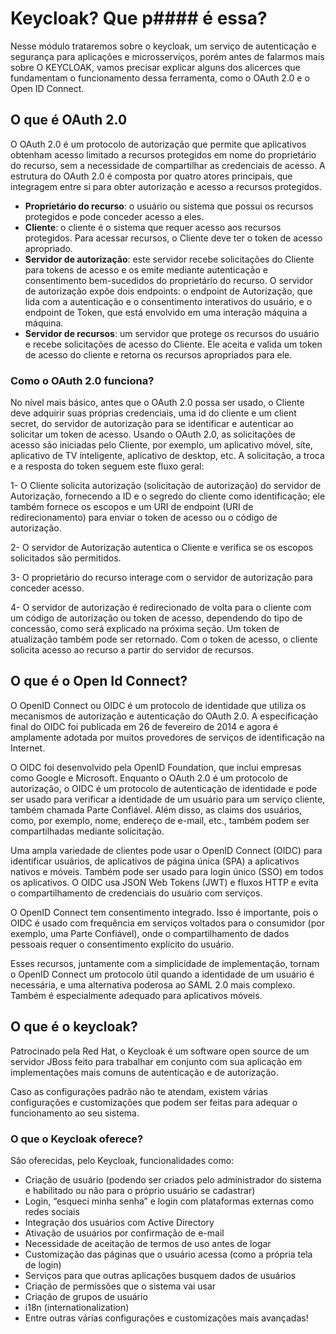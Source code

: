 # Keycloak? Que p#### é essa?
Nesse módulo trataremos sobre o keycloak, um serviço de autenticação e segurança para aplicações e microsserviços, porém antes
de falarmos mais sobre O KEYCLOAK, vamos precisar explicar alguns dos alicerces que fundamentam o funcionamento
dessa ferramenta, como o OAuth 2.0 e o Open ID Connect.

## O que é OAuth 2.0
O OAuth 2.0 é um protocolo de autorização que permite que aplicativos obtenham acesso limitado a recursos
protegidos em nome do proprietário do recurso, sem a necessidade de compartilhar as credenciais de acesso. 
A estrutura do OAuth 2.0 é composta por quatro atores principais, que integragem entre si para obter autorização e acesso 
a recursos protegidos.

- **Proprietário do recurso**: o usuário ou sistema que possui os recursos protegidos e pode conceder acesso a eles.
- **Cliente**: o cliente é o sistema que requer acesso aos recursos protegidos. Para acessar recursos, o Cliente deve ter o token de acesso apropriado.
- **Servidor de autorização**: este servidor recebe solicitações do Cliente para tokens de acesso e os emite mediante autenticação e consentimento bem-sucedidos do proprietário do recurso. O servidor de autorização expõe dois endpoints: o endpoint de Autorização, que lida com a autenticação e o consentimento interativos do usuário, e o endpoint de Token, que está envolvido em uma interação máquina a máquina.
- **Servidor de recursos**: um servidor que protege os recursos do usuário e recebe solicitações de acesso do Cliente. Ele aceita e valida um token de acesso do cliente e retorna os recursos apropriados para ele.

### Como o OAuth 2.0 funciona?
No nível mais básico, antes que o OAuth 2.0 possa ser usado, o Cliente deve adquirir suas próprias credenciais, uma id do cliente e um client secret, do servidor de autorização para se identificar e autenticar ao solicitar um token de acesso.
Usando o OAuth 2.0, as solicitações de acesso são iniciadas pelo Cliente, por exemplo, um aplicativo móvel, site, aplicativo de TV inteligente, aplicativo de desktop, etc. A solicitação, a troca e a resposta do token seguem este fluxo geral:

1- O Cliente solicita autorização (solicitação de autorização) do servidor de Autorização, fornecendo a ID e o segredo do cliente como identificação; ele também fornece os escopos e um URI de endpoint (URI de redirecionamento) para enviar o token de acesso ou o código de autorização.

2- O servidor de Autorização autentica o Cliente e verifica se os escopos solicitados são permitidos.

3- O proprietário do recurso interage com o servidor de autorização para conceder acesso.

4- O servidor de autorização é redirecionado de volta para o cliente com um código de autorização ou token de acesso, dependendo do tipo de concessão, como será explicado na próxima seção. Um token de atualização também pode ser retornado. 
Com o token de acesso, o cliente solicita acesso ao recurso a partir do servidor de recursos.

## O que é o Open Id Connect?

O OpenID Connect ou OIDC é um protocolo de identidade que utiliza os mecanismos de autorização e autenticação do OAuth 2.0. A especificação final do OIDC foi publicada em 26 de fevereiro de 2014 e agora é amplamente adotada por muitos provedores de serviços de identificação na Internet.

O OIDC foi desenvolvido pela OpenID Foundation, que inclui empresas como Google e Microsoft. Enquanto o OAuth 2.0 é um protocolo de autorização, o OIDC é um protocolo de autenticação de identidade e pode ser usado para verificar a identidade de um usuário para um serviço cliente, também chamada Parte Confiável. Além disso, as claims dos usuários, como, por exemplo, nome, endereço de e-mail, etc., também podem ser compartilhadas mediante solicitação.

Uma ampla variedade de clientes pode usar o OpenID Connect (OIDC) para identificar usuários, de aplicativos de página única (SPA) a aplicativos nativos e móveis. Também pode ser usado para login único (SSO) em todos os aplicativos. O OIDC usa JSON Web Tokens (JWT) e fluxos HTTP e evita o compartilhamento de credenciais do usuário com serviços.

O OpenID Connect tem consentimento integrado. Isso é importante, pois o OIDC é usado com frequência em serviços voltados para o consumidor (por exemplo, uma Parte Confiável), onde o compartilhamento de dados pessoais requer o consentimento explícito do usuário.

Esses recursos, juntamente com a simplicidade de implementação, tornam o OpenID Connect um protocolo útil quando a identidade de um usuário é necessária, e uma alternativa poderosa ao SAML 2.0 mais complexo. Também é especialmente adequado para aplicativos móveis.

## O que é o keycloak?
Patrocinado pela Red Hat, o Keycloak é um software open source de um servidor JBoss feito para trabalhar em conjunto com sua aplicação em implementações mais comuns de autenticação e de autorização.

Caso as configurações padrão não te atendam, existem várias configurações e customizações que podem ser feitas para adequar o funcionamento ao seu sistema.

### O que o Keycloak oferece?
São oferecidas, pelo Keycloak, funcionalidades como:

- Criação de usuário (podendo ser criados pelo administrador do sistema e habilitado ou não para o próprio usuário se cadastrar)
- Login, “esqueci minha senha” e login com plataformas externas como redes sociais
- Integração dos usuários com Active Directory
- Ativação de usuários por confirmação de e-mail
- Necessidade de aceitação de termos de uso antes de logar
- Customização das páginas que o usuário acessa (como a própria tela de login)
- Serviços para que outras aplicações busquem dados de usuários
- Criação de permissões que o sistema vai usar
- Criação de grupos de usuário
- i18n (internationalization)
- Entre outras várias configurações e customizações mais avançadas!
